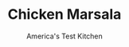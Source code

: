 ---
layout: ../../layouts/MarkdownPostLayout.astro
title: Chicken Marsala
author: America's Test Kitchen
pubDate: 2023-03-15
description: "Chicken Marsala seems like a simple dish, but a lot can-and does-go wrong. Our recipe succeeds because we use a few simple kitchen tricks-and lot of restraint with the ingredient list."
image_url: https://res.cloudinary.com/hksqkdlah/image/upload/ar_1:1,c_fill,dpr_2.0,f_auto,fl_lossy.progressive.strip_profile,g_faces:auto,q_auto:low,w_344/5401_boatk08-sfs-4c-chickenmarsala-03-317984
tags: ["Main Courses","Italian","Chicken"]
calories: 3287
protein: 76
carbohydrates: 12
fats: 
fiber: 1
ingredients: ["8 , boneless, skinless chicken cutlets (thin-cut)",", Salt and pepper","1/4 cup, all-purpose flour","2 tablespoons, vegetable oil","3 tablespoons, unsalted butter","1/2 , small onion, chopped fine","8 ounces, white mushrooms, trimmed and quartered","1 , large garlic clove, minced","3/4 cup, sweet Marsala","1/2 cup, low-sodium chicken broth","2 teaspoons, lemon juice","1 tablespoon, minced fresh parsley leaves"]
serves: 4
time: ""
instructions: ["Pat cutlets dry with paper towels and season with salt and pepper. Dredge cutlets in flour to coat and shake to remove excess. Heat 1 tablespoon oil in large nonstick skillet over high heat until just smoking. Add 4 cutlets and cook until golden brown, 2 to 2 1/2 minutes on each side. Transfer to large plate and cover with aluminum foil. Repeat with remaining oil and cutlets.","Heat 1 tablespoon butter in empty skillet over medium-high heat until foaming. Cook onion and mushrooms until browned, about 5 minutes. Add garlic and cook until fragrant, about 30 seconds. Transfer mushroom mixture to medium bowl and cover with foil.","Add Marsala and broth to empty skillet, bring to boil over high heat, and cook until reduced to 1/2 cup, about 5 minutes. Reduce heat to medium-low, return chicken and accumulated juices to skillet, and turn chicken to heat through, about 1 minute. Transfer chicken to serving platter. Off heat, whisk in remaining 2 tablespoons butter, lemon juice, parsley, and mushroom mixture. Pour sauce over chicken. Serve."]
nutrition: ["1045 mg Potassium","683 mg Phosphorus","59 mg Calcium","3 mg Iron","100 mg Magnesium","1149 mg Sodium","3 mg Zinc","48 g Fat","37 mg Niacin (B3)","20 g Monounsaturated","8 g Polyunsaturated","4 mg Vitamin C","1 µg Vitamin D","245 mg Cholesterol","15 g Saturated","1 g Fiber","12 µg Folic acid","30 µg Folate (food)","1 g Sugars","18 µg Vitamin K","351 g Water","12 g Carbs","50 µg Folate equivalent (total)","76 g Protein","2 mg Vitamin E","1 µg Vitamin B12","1 mg Vitamin B6","160 µg Vitamin A","821 kcal Energy","3287 calories"]
notes: "Look for cutlets that are between 1/4  and 1/2 thick."
---